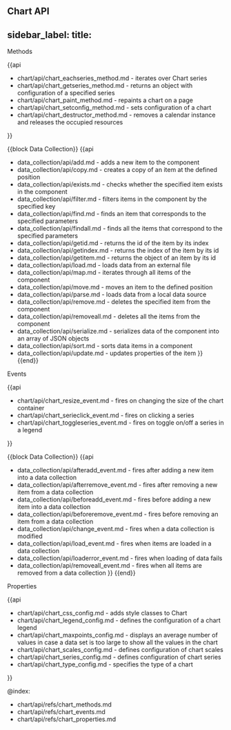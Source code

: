 Chart API
---
sidebar_label: 
title: 
---          
	
<div class='h2'>Methods</div>

{{api

- chart/api/chart_eachseries_method.md - iterates over Chart series
- chart/api/chart_getseries_method.md - returns an object with configuration of a specified series
- chart/api/chart_paint_method.md - repaints a chart on a page
- chart/api/chart_setconfig_method.md - sets configuration of a chart
- chart/api/chart_destructor_method.md - removes a calendar instance and releases the occupied resources

}}

{{block Data Collection}}
{{api
- data_collection/api/add.md - adds a new item to the component
- data_collection/api/copy.md - creates a copy of an item at the defined position
- data_collection/api/exists.md - checks whether the specified item exists in the component
- data_collection/api/filter.md - filters items in the component by the specified key
- data_collection/api/find.md - finds an item that corresponds to the specified parameters
- data_collection/api/findall.md - finds all the items that correspond to the specified parameters
- data_collection/api/getid.md - returns the id of the item by its index
- data_collection/api/getindex.md - returns the index of the item by its id
- data_collection/api/getitem.md - returns the object of an item by its id
- data_collection/api/load.md - loads data from an external file
- data_collection/api/map.md - iterates through all items of the component
- data_collection/api/move.md - moves an item to the defined position
- data_collection/api/parse.md - loads data from a local data source
- data_collection/api/remove.md - deletes the specified item from the component
- data_collection/api/removeall.md - deletes all the items from the component
- data_collection/api/serialize.md - serializes data of the component into an array of JSON objects
- data_collection/api/sort.md - sorts data items in a component
- data_collection/api/update.md - updates properties of the item
}}
{{end}}

<div class='h2'>Events</div>

{{api

- chart/api/chart_resize_event.md - fires on changing the size of the chart container
- chart/api/chart_serieclick_event.md - fires on clicking a series
- chart/api/chart_toggleseries_event.md - fires on toggle on/off a series in a legend

}}

{{block Data Collection}}
{{api
- data_collection/api/afteradd_event.md - fires after adding a new item into a data collection
- data_collection/api/afterremove_event.md - fires after removing a new item from a data collection
- data_collection/api/beforeadd_event.md - fires before adding a new item into a data collection
- data_collection/api/beforeremove_event.md - fires before removing an item from a data collection
- data_collection/api/change_event.md - fires when a data collection is modified
- data_collection/api/load_event.md - fires when items are loaded in a data collection
- data_collection/api/loaderror_event.md - fires when loading of data fails
- data_collection/api/removeall_event.md - fires when all items are removed from a data collection
}}
{{end}}


<div class='h2'>Properties</div>

{{api
- chart/api/chart_css_config.md - adds style classes to Chart
- chart/api/chart_legend_config.md - defines the configuration of a chart legend
- chart/api/chart_maxpoints_config.md - displays an average number of values in case a data set is too large to show all the values in the chart
- chart/api/chart_scales_config.md - defines configuration of chart scales
- chart/api/chart_series_config.md - defines configuration of chart series
- chart/api/chart_type_config.md - specifies the type of a chart

}}

@index:
- chart/api/refs/chart_methods.md
- chart/api/refs/chart_events.md
- chart/api/refs/chart_properties.md